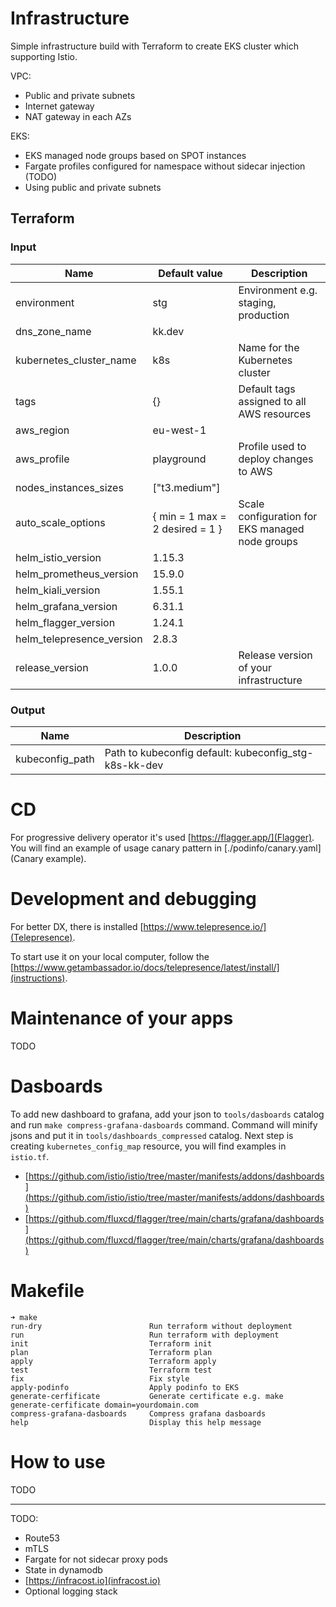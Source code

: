# Infrastructure

Simple infrastructure build with Terraform to create EKS cluster which supporting Istio.

VPC:
- Public and private subnets
- Internet gateway
- NAT gateway in each AZs

EKS:
- EKS managed node groups based on SPOT instances
- Fargate profiles configured for namespace without sidecar injection (TODO)
- Using public and private subnets

## Terraform

### Input
| Name                      | Default value                   | Description                                     |
|---------------------------|---------------------------------|-------------------------------------------------|
| environment               | stg                             | Environment e.g. staging, production            |
| dns_zone_name             | kk.dev                          |                                                 |
| kubernetes_cluster_name   | k8s                             | Name for the Kubernetes cluster                 |
| tags                      | {}                              | Default tags assigned to all AWS resources      |
| aws_region                | eu-west-1                       |                                                 |
| aws_profile               | playground                      | Profile used to deploy changes to AWS           |
| nodes_instances_sizes     | ["t3.medium"]                   |                                                 |
| auto_scale_options        | { min = 1 max = 2 desired = 1 } | Scale configuration for EKS managed node groups |
| helm_istio_version        | 1.15.3                          |                                                 |
| helm_prometheus_version   | 15.9.0                          |                                                 |
| helm_kiali_version        | 1.55.1                          |                                                 |
| helm_grafana_version      | 6.31.1                          |                                                 |
| helm_flagger_version      | 1.24.1                          |                                                 |
| helm_telepresence_version | 2.8.3                           |                                                 |
| release_version           | 1.0.0                           | Release version of your infrastructure          |

### Output
| Name            | Description                                           |
|-----------------|-------------------------------------------------------|
| kubeconfig_path | Path to kubeconfig default: kubeconfig_stg-k8s-kk-dev |

# CD
For progressive delivery operator it's used [https://flagger.app/](Flagger). You will find an example of usage canary pattern in [./podinfo/canary.yaml](Canary example).

# Development and debugging
For better DX, there is installed [https://www.telepresence.io/](Telepresence).

To start use it on your local computer, follow the [https://www.getambassador.io/docs/telepresence/latest/install/](instructions).

# Maintenance of your apps
TODO

# Dasboards
To add new dashboard to grafana, add your json to `tools/dasboards` catalog and run `make compress-grafana-dasboards` command. Command will minify jsons and put it in `tools/dashboards_compressed` catalog. Next step is creating `kubernetes_config_map` resource, you will find examples in `istio.tf`.

* [https://github.com/istio/istio/tree/master/manifests/addons/dashboards](https://github.com/istio/istio/tree/master/manifests/addons/dashboards)
* [https://github.com/fluxcd/flagger/tree/main/charts/grafana/dashboards](https://github.com/fluxcd/flagger/tree/main/charts/grafana/dashboards)

# Makefile
```
➜ make
run-dry                        Run terraform without deployment
run                            Run terraform with deployment
init                           Terraform init
plan                           Terraform plan
apply                          Terraform apply
test                           Terraform test
fix                            Fix style
apply-podinfo                  Apply podinfo to EKS
generate-cerfificate           Generate certificate e.g. make generate-cerfificate domain=yourdomain.com
compress-grafana-dasboards     Compress grafana dasboards
help                           Display this help message
```

# How to use
TODO

------
TODO:
- Route53
- mTLS
- Fargate for not sidecar proxy pods
- State in dynamodb 
- [https://infracost.io](infracost.io)
- Optional logging stack
